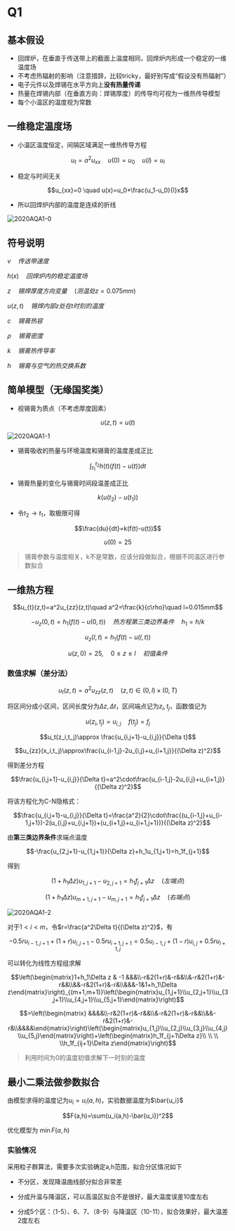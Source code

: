 # Q1 
## 基本假设
- 回焊炉，在垂直于传送带上的截面上温度相同，回焊炉内形成一个稳定的一维温度场
- 不考虑热辐射的影响（注意措辞，比较tricky，最好别写成“假设没有热辐射”）
- 电子元件以及焊锡在水平方向上**没有热量传递**
- 热量在焊锡内部（在垂直方向：焊锡厚度）的传导均可视为一维热传导模型
- 每个小温区的温度视为常数

## 一维稳定温度场
- 小温区温度恒定，间隔区域满足一维热传导方程

$$u_{t}=a^2u_{xx}\quad u(0)=u_0\quad u(l)=u_l$$ 

- 稳定与时间无关

$$u_{xx}=0 \quad u(x)=u_0+\frac{u_1-u_0}{l}x$$

- 所以回焊炉内部的温度是连续的折线

![2020AQA1-0](https://github.com/DINOREXNB/DINOREXNB.github.io/blob/main/docs/images/2020AQ1-0.png?raw=true)
## 符号说明
$v\quad 传送带速度$

$h(x)\quad 回焊炉内的稳定温度场$

$z\quad 锡焊厚度方向变量\quad (测温处z=0.075mm)$

$u(z,t)\quad 锡焊内部z处在t时刻的温度$

$c\quad 锡膏热容$

$\rho \quad 锡膏密度$

$k\quad 锡膏热传导率$

$h \quad 锡膏与空气的热交换系数$

## 简单模型（无缘国奖类）
- 视锡膏为质点（不考虑厚度因素）

$$u(z,t)=u(t)$$

![2020AQA1-1](https://github.com/DINOREXNB/DINOREXNB.github.io/blob/main/docs/images/2020AQ1-1.png?raw=true)

- 锡膏吸收的热量与环境温度和锡膏的温度差成正比

$$\int_{t_1}^{t_2}h(t)(f(t)-u(t))dt$$

- 锡膏热量的变化与锡膏时间段温差成正比

$$k(u(t_2)-u(t_1))$$

- 令$t_2\to t_1$，取极限可得

$$\frac{du}{dt}=k(f(t)-u(t))$$

$$u(0)=25$$

>锡膏参数与温度相关，k不是常数，应该分段做拟合，根据不同温区进行参数拟合

## 一维热方程
$$u_{t}(z,t)=a^2u_{zz}(z,t)\quad a^2=\frac{k}{c\rho}\quad l=0.015mm$$

$$-u_z(0,t)=h_1(f(t)-u(0,t))\quad 热方程第三类边界条件\quad h_1=h/k$$

$$u_z(l,t)=h_1(f(t)-u(l,t))$$

$$u(z,0)=25,\quad 0≤z≤l\quad 初值条件$$

### 数值求解（差分法）

$$u_{t}(z,t)=a^2u_{zz}(z,t)\quad (z,t)\in(0,l)\times (0,T)$$

将区间分成小区间，区间长度分为$\Delta z,\Delta t$，区间端点记为$z_i,t_j$，函数值记为

$$u(z_i,t_j)=u_{i,j}\quad f(t_j)=f_j$$

$$u_t(z_i,t_j)\approx \frac{u_{i,j+1}-u_{i,j}}{\Delta t}$$

$$u_{zz}(x_i,t_j)\approx\frac{u_{i-1,j}-2u_{i,j}+u_{i+1,j}}{(\Delta z)^2}$$

得到差分方程

$$\frac{u_{i,j+1}-u_{i,j}}{\Delta t}=a^2\cdot\frac{u_{i-1,j}-2u_{i,j}+u_{i+1,j}}{(\Delta z)^2}$$

将该方程化为C-N隐格式：

$$\frac{u_{i,j+1}-u_{i,j}}{\Delta t}=\frac{a^2}{2}\cdot\frac{(u_{i-1,j}+u_{i-1,j+1})-2(u_{i,j}+u_{i,j+1})+(u_{i+1,j}+u_{i+1,j+1})}{(\Delta z)^2}$$

由**第三类边界条件**求端点温度

$$-\frac{u_{2,j+1}-u_{1,j+1}}{\Delta z}+h_1u_{1,j+1}=h_1f_{j+1}$$

得到

$$(1+h_1\Delta z)u_{1,j+1}-u_{2,j+1}=h_1f_{j+1}\Delta z\quad(左端点)$$

$$(1+h_1\Delta z)u_{m+1,j+1}-u_{m,j+1}=h_1f_{j+1}\Delta z\quad(右端点)$$

![2020AQA1-2](https://github.com/DINOREXNB/DINOREXNB.github.io/blob/main/docs/images/2020AQ1-2.png?raw=true)

对于$1<i<m$，令$r=\frac{a^2\Delta t}{(\Delta z)^2}$，有

$$-0.5ru_{i-1,j+1}+(1+r)u_{i,j+1}-0.5ru_{i+1,j+1}=0.5u_{i-1,j}+(1-r)u_{i,j}+0.5ru_{i+1,j}$$

可以转化为线性方程组求解

$$\left(\begin{matrix}1+h_1\Delta z & -1 &&&\\-r&2(1+r)&-r&&\\&-r&2(1+r)&-r&&\\&&-r&2(1+r)&-r&\\&&&-1&1+h_1\Delta z\end{matrix}\right)_{(m+1,m+1)}\left(\begin{matrix}u_{1,j+1}\\u_{2,j+1}\\u_{3,j+1}\\u_{4,j+1}\\u_{5,j+1}\end{matrix}\right)$$

$$=\left(\begin{matrix} &&&&\\-r&2(1+r)&-r&&\\&-r&2(1+r)&-r&&\\&&-r&2(1+r)&-r&\\&&&&\end{matrix}\right)\left(\begin{matrix}u_{1,j}\\u_{2,j}\\u_{3,j}\\u_{4,j}\\u_{5,j}\end{matrix}\right)+\left(\begin{matrix}h_1f_{j+1\Delta z}\\ \\ \\ \\h_1f_{ij+1}\Delta z\end{matrix}\right)$$

> 利用时间为0的温度初值求解下一时刻的温度

## 最小二乘法做参数拟合

由模型求得的温度记为$u_i=u_i(a,h)$，实验数据温度为$\bar{u_i}$

$$F(a,h)=\sum(u_i(a,h)-\bar{u_i})^2$$

优化模型为 $\min F(a,h)$

### 实验情况

采用粒子群算法，需要多次实验确定a,h范围，拟合分区情况如下
  
- 不分区，发现降温曲线部分拟合非常差

- 分成升温与降温区，可以高温区拟合不是很好，最大温度误差10度左右

- 分成5个区：（1-5）、6、7、（8-9）与降温区（10-11），拟合效果好，最大温差2度左右